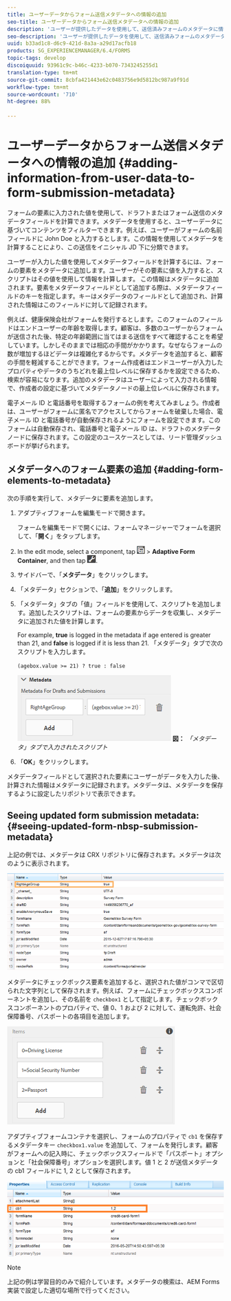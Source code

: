 ```yaml
---
title: ユーザーデータからフォーム送信メタデータへの情報の追加
seo-title: ユーザーデータからフォーム送信メタデータへの情報の追加
description: 'ユーザーが提供したデータを使用して、送信済みフォームのメタデータに情報を追加する方法を学習します。 '
seo-description: 'ユーザーが提供したデータを使用して、送信済みフォームのメタデータに情報を追加する方法を学習します。 '
uuid: b33ad1c8-d6c9-421d-8a3a-a29d17acfb18
products: SG_EXPERIENCEMANAGER/6.4/FORMS
topic-tags: develop
discoiquuid: 93961c9c-b46c-4233-b070-7343245255d1
translation-type: tm+mt
source-git-commit: 8cbfa421443e62c0483756e9d5812bc987a9f91d
workflow-type: tm+mt
source-wordcount: '710'
ht-degree: 88%

---
```



# ユーザーデータからフォーム送信メタデータへの情報の追加 {#adding-information-from-user-data-to-form-submission-metadata}

フォームの要素に入力された値を使用して、ドラフトまたはフォーム送信のメタデータフィールドを計算できます。メタデータを使用すると、ユーザーデータに基づいてコンテンツをフィルターできます。例えば、ユーザーがフォームの名前フィールドに John Doe と入力するとします。この情報を使用してメタデータを計算することにより、この送信をイニシャル JD 下に分類できます。

ユーザーが入力した値を使用してメタデータフィールドを計算するには、フォームの要素をメタデータに追加します。ユーザーがその要素に値を入力すると、スクリプトはその値を使用して情報を計算します。 この情報はメタデータに追加されます。要素をメタデータフィールドとして追加する際は、メタデータフィールドのキーを指定します。キーはメタデータのフィールドとして追加され、計算された情報はこのフィールドに対して記録されます。

例えば、健康保険会社がフォームを発行するとします。このフォームのフィールドはエンドユーザーの年齢を取得します。顧客は、多数のユーザーからフォームが送信された後、特定の年齢範囲に当てはまる送信をすべて確認することを希望しています。しかしそのままでは相応の手間がかかります。なぜならフォームの数が増加するほどデータは複雑化するからです。メタデータを追加すると、顧客の手間を軽減することができます。フォーム作成者はエンドユーザーが入力したプロパティやデータのうちどれを最上位レベルに保存するかを設定できるため、検索が容易になります。追加のメタデータはユーザーによって入力される情報で、作成者の設定に基づいてメタデータノードの最上位レベルに保存されます。

電子メール ID と電話番号を取得するフォームの例を考えてみましょう。作成者は、ユーザーがフォームに匿名でアクセスしてからフォームを破棄した場合、電子メール ID と電話番号が自動保存されるようにフォームを設定できます。このフォームは自動保存され、電話番号と電子メール ID は、ドラフトのメタデータノードに保存されます。この設定のユースケースとしては、リード管理ダッシュボードが挙げられます。

## メタデータへのフォーム要素の追加 {#adding-form-elements-to-metadata}

次の手順を実行して、メタデータに要素を追加します。

1. アダプティブフォームを編集モードで開きます。

   フォームを編集モードで開くには、フォームマネージャーでフォームを選択して、「**開く**」をタップします。

1. In the edit mode, select a component, tap ![field-level](assets/field-level.png) > **Adaptive Form Container**, and then tap ![cmppr](assets/cmppr.png).
1. サイドバーで、「**メタデータ**」をクリックします。
1. 「メタデータ」セクションで、「**追加**」をクリックします。
1. 「メタデータ」タブの「値」フィールドを使用して、スクリプトを追加します。追加したスクリプトは、フォームの要素からデータを収集し、メタデータに追加された値を計算します。

   For example, **true** is logged in the metadata if age entered is greater than 21, and **false** is logged if it is less than 21. 「メタデータ」タブで次のスクリプトを入力します。

   `(agebox.value >= 21) ? true : false`

   ![メタデータスクリプト](assets/add-element-metadata.png)
   **図：** *「メタデータ」タブで入力されたスクリプト*

1. 「**OK**」をクリックします。

メタデータフィールドとして選択された要素にユーザーがデータを入力した後、計算された情報はメタデータに記録されます。メタデータは、メタデータを保存するように設定したリポジトリで表示できます。

## Seeing updated form submission metadata: {#seeing-updated-form-nbsp-submission-metadata}

上記の例では、メタデータは CRX リポジトリに保存されます。メタデータは次のように表示されます。

![metadata-entry](assets/metadata-entry.png)

メタデータにチェックボックス要素を追加すると、選択された値がコンマで区切られた文字列として保存されます。例えば、フォームにチェックボックスコンポーネントを追加し、その名前を `checkbox1` として指定します。チェックボックスコンポーネントのプロパティで、値 0、1 および 2 に対して、運転免許、社会保障番号、パスポートの各項目を追加します。

![チェックボックスに入力された複数の値の保存](assets/checkbox-metadata.png)

アダプティブフォームコンテナを選択し、フォームのプロパティで `cb1` を保存するメタデータキー `checkbox1.value` を追加して、フォームを発行します。顧客がフォームへの記入時に、チェックボックスフィールドで「パスポート」オプションと「社会保障番号」オプションを選択します。値 1 と 2 が送信メタデータの cb1 フィールドに 1, 2 として保存されます。

![チェックボックスフィールドで選択された複数の値のメタデータへの入力](assets/metadata-entry-1.png)

>[!NOTE]
>
>上記の例は学習目的のみで紹介しています。メタデータの検索は、AEM Forms 実装で設定した適切な場所で行ってください。

